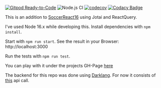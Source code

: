 [![Gitpod Ready-to-Code](https://img.shields.io/badge/Gitpod-Ready--to--Code-blue?logo=gitpod)](https://gitpod.io/#https://github.com/holgergp/soccerJotai) 
![Node.js CI](https://github.com/holgergp/soccerJotai/workflows/Node.js%20CI/badge.svg)
[![codecov](https://codecov.io/gh/holgergp/soccerJotai/branch/main/graph/badge.svg)](https://codecov.io/gh/holgergp/soccerJotai)
[![Codacy Badge](https://api.codacy.com/project/badge/Grade/8eee079e61834ccfb8f92a02f705ee09)](https://app.codacy.com/app/holgergp/soccerJotai?utm_source=github.com&utm_medium=referral&utm_content=holgergp/soccerJotai&utm_campaign=Badge_Grade_Dashboard)

This is an addition to [SoccerReact16](https://github.com/holgergp/soccerReact16) using Jotai and ReactQuery.

I've used Node 16.x while developing this.
Install dependencies with `npm install`.

Start with `npm run start`.
See the result in your Browser: http://localhost:3000

Run the tests with `npm run test`.

You can play with it under the projects GH-Page [here](https://holgergp.github.io/soccerJotai/)

The backend for this repo was done using [Darklang](https://darklang.com/). For now it consists of [this](https://holgergp.builtwithdark.com/league-table) api call.

